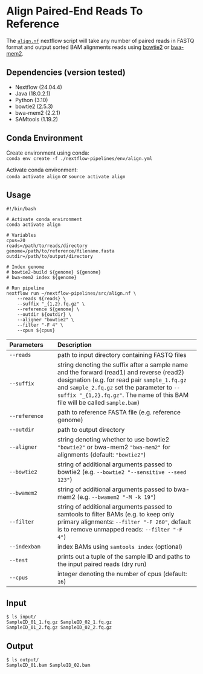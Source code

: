 # Align Paired-End Reads To Reference

The [`align.nf`](https://github.com/Tom-Jenkins/nextflow-pipelines/blob/main/src/align.nf) nextflow script will take any number of paired reads in FASTQ format and output sorted BAM alignments reads using [bowtie2](https://github.com/BenLangmead/bowtie2) or [bwa-mem2](https://github.com/bwa-mem2/bwa-mem2). 

## Dependencies (version tested)
* Nextflow (24.04.4)
* Java (18.0.2.1)
* Python (3.10)
* bowtie2 (2.5.3)
* bwa-mem2 (2.2.1)
* SAMtools (1.19.2)

## Conda Environment

Create environment using conda:   
`conda env create -f ./nextflow-pipelines/env/align.yml`  

Activate conda environment:  
`conda activate align` or `source activate align`

## Usage
```
#!/bin/bash

# Activate conda environment
conda activate align

# Variables
cpus=20
reads=/path/to/reads/directory
genome=/path/to/reference/filename.fasta
outdir=/path/to/output/directory

# Index genome
# bowtie2-build ${genome} ${genome}
# bwa-mem2 index ${genome}

# Run pipeline
nextflow run ~/nextflow-pipelines/src/align.nf \
    --reads ${reads} \
    --suffix "_{1,2}.fq.gz" \
    --reference ${genome} \
    --outdir ${outdir} \
    --aligner "bowtie2" \
    --filter "-F 4" \
    --cpus ${cpus}
```

| Parameters&nbsp;&nbsp;&nbsp;&nbsp;&nbsp; | Description
| :--- | :---
| `--reads` | path to input directory containing FASTQ files
| `--suffix` | string denoting the suffix after a sample name and the forward (read1) and reverse (read2) designation (e.g. for read pair `sample_1.fq.gz` and `sample_2.fq.gz` set the parameter to `--suffix "_{1,2}.fq.gz"`. The name of this BAM file will be called `sample.bam`) 
| `--reference` | path to reference FASTA file (e.g. reference genome)
| `--outdir` | path to output directory
| `--aligner` | string denoting whether to use bowtie2 `"bowtie2"` or bwa-mem2 `"bwa-mem2"` for alignments (default: `"bowtie2"`)
| `--bowtie2`| string of additional arguments passed to bowtie2 (e.g. `--bowtie2 "--sensitive --seed 123"`)
| `--bwamem2`| string of additional arguments passed to bwa-mem2 (e.g. `--bwamem2 "-M -k 19"`)
| `--filter` | string of additional arguments passed to samtools to filter BAMs (e.g. to keep only primary alignments: `--filter "-F 260"`, default is to remove unmapped reads: `--filter "-F 4"`)
| `--indexbam` | index BAMs using `samtools index` (optional)
| `--test` | prints out a tuple of the sample ID and paths to the input paired reads (dry run)
| `--cpus` | integer denoting the number of cpus (default: `16`)


## Input

```
$ ls input/
SampleID_01_1.fq.gz SampleID_02_1.fq.gz
SampleID_01_2.fq.gz SampleID_02_2.fq.gz
```

## Output

```
$ ls output/
SampleID_01.bam SampleID_02.bam
```
